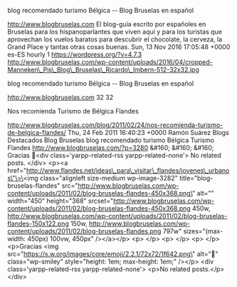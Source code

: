 blog recomendado turismo Bélgica -- Blog Bruselas en español

http://www.blogbruselas.com El blog-guía escrito por españoles en
Bruselas para los hispanoparlantes que viven aquí y para los turistas
que aprovechan los vuelos baratos para descubrir el chocolate, la
cerveza, la Grand Place y tantas otras cosas buenas. Sun, 13 Nov 2016
17:05:48 +0000 es-ES hourly 1 https://wordpress.org/?v=4.7.3
http://www.blogbruselas.com/wp-content/uploads/2016/04/cropped-Manneken\_Pis\_Blog\_Bruselas\_Ricardo\_Imbern-512-32x32.jpg

blog recomendado turismo Bélgica -- Blog Bruselas en español

http://www.blogbruselas.com 32 32

Nos recomienda Turismo de Bélgica Flandes

http://www.blogbruselas.com/blog/2011/02/24/nos-recomienda-turismo-de-belgica-flandes/
Thu, 24 Feb 2011 16:40:23 +0000 Ramón Suárez Blogs Destacados Blog
Bruselas blog recomendado turismo Bélgica Turismo Flandes
http://www.blogbruselas.com/?p=3280 &\#160; &\#160; &\#160; Gracias
🙂\<div class=\'yarpp-related-rss yarpp-related-none\'\> No related
posts. \</div\> \<p\>\<a
href=\"http://www.flandes.net/ideas\_para\_visitar\_flandes/jovenes\_urbanos\"\>\<img
class=\"alignleft size-medium wp-image-3282\"
title=\"blog-bruselas-flandes\"
src=\"http://www.blogbruselas.com/wp-content/uploads/2011/02/blog-bruselas-flandes-450x368.png\"
alt=\"\" width=\"450\" height=\"368\"
srcset=\"http://www.blogbruselas.com/wp-content/uploads/2011/02/blog-bruselas-flandes-450x368.png
450w,
http://www.blogbruselas.com/wp-content/uploads/2011/02/blog-bruselas-flandes-150x122.png
150w,
http://www.blogbruselas.com/wp-content/uploads/2011/02/blog-bruselas-flandes.png
797w\" sizes=\"(max-width: 450px) 100vw, 450px\" /\>\</a\>\</p\>
\<p\>&nbsp;\</p\> \<p\>&nbsp;\</p\> \<p\>&nbsp;\</p\> \<p\>Gracias \<img
src=\"https://s.w.org/images/core/emoji/2.2.1/72x72/1f642.png\"
alt=\"🙂\" class=\"wp-smiley\" style=\"height: 1em; max-height: 1em;\"
/\>\</p\> \<div class=\'yarpp-related-rss yarpp-related-none\'\> \<p\>No
related posts.\</p\> \</div\>
